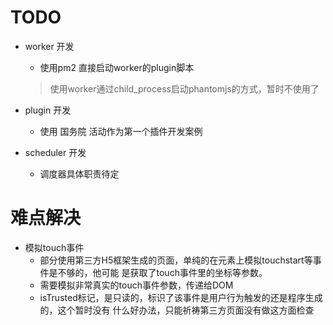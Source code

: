 # TODO

- worker 开发
    - 使用pm2 直接启动worker的plugin脚本

    > 使用worker通过child_process启动phantomjs的方式，暂时不使用了
- plugin 开发
    - 使用 国务院 活动作为第一个插件开发案例
- scheduler 开发
    - 调度器具体职责待定


# 难点解决

- 模拟touch事件
    - 部分使用第三方H5框架生成的页面，单纯的在元素上模拟touchstart等事件是不够的，他可能
    是获取了touch事件里的坐标等参数。
    - 需要模拟非常真实的touch事件参数，传递给DOM
    - isTrusted标记，是只读的，标识了该事件是用户行为触发的还是程序生成的，这个暂时没有
    什么好办法，只能祈祷第三方页面没有做这方面检查